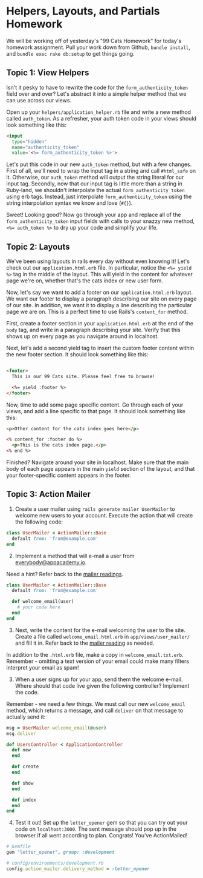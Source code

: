 # Helpers, Layouts, and Partials Homework

We will be working off of yesterday's "99 Cats Homework" for today's homework assignment. Pull your work down from Github, `bundle install`, and `bundle exec rake db:setup` to get things going.

## Topic 1: View Helpers

Isn't it pesky to have to rewrite the code for the `form_authenticity_token` field over and over? Let's abstract it into a simple helper method that we can use across our views.

Open up your `helpers/application_helper.rb` file and write a new method called `auth_token`. As a refresher, your auth token code in your views should look something like this:

```html
<input
  type="hidden"
  name="authenticity_token"
  value='<%= form_authenticity_token %>'>
```

Let's put this code in our new `auth_token` method, but with a few changes. First of all, we'll need to wrap the input tag in a string and call `#html_safe` on it. Otherwise, our `auth_token` method will output the string literal for our input tag. Secondly, now that our input tag is little more than a string in Ruby-land, we shouldn't interpolate the actual `form_authenticity_token` using erb tags. Instead, just interpolate `form_authenticity_token` using the string interpolation syntax we know and love (`#{}`).

Sweet! Looking good? Now go through your app and replace all of the `form_authenticity_token` input fields with calls to your snazzy new method, `<%= auth_token %>` to dry up your code and simplify your life.

## Topic 2: Layouts

We've been using layouts in rails every day without even knowing it! Let's check out our `application.html.erb` file. In particular, notice the `<%= yield %>` tag in the middle of the layout. This will yield in the content for whatever page we're on, whether that's the cats index or new user form.

Now, let's say we want to add a footer on our `application.html.erb` layout. We want our footer to display a paragraph describing our site on every page of our site. In addition, we want it to display a line describing the particular page we are on. This is a perfect time to use Rails's `content_for` method.

First, create a footer section in your `application.html.erb` at the end of the `body` tag, and write in a paragraph describing your site. Verify that this shows up on every page as you navigate around in localhost.

Next, let's add a second yield tag to insert the custom footer content within the new footer section. It should look something like this:

```html

<footer>
  This is our 99 Cats site. Please feel free to browse!

  <%= yield :footer %>
</footer>
```

Now, time to add some page specific content. Go through each of your views, and add a line specific to that page. It should look something like this:

```html
<p>Other content for the cats index goes here</p>

<% content_for :footer do %>
  <p>This is the cats index page.</p>
<% end %>

```

Finished? Navigate around your site in localhost. Make sure that the main body of each page appears in the main `yield` section of the layout, and that your footer-specific content appears in the footer.

## Topic 3: Action Mailer

1. Create a user mailer using `rails generate mailer UserMailer` to welcome new users to your account. Execute the action that will create the following code:

  ```ruby
  class UserMailer < ActionMailer::Base
    default from: 'from@example.com'
  end
  ```

2. Implement a method that will e-mail a user from everybody@appacademy.io.

Need a hint? Refer back to the [mailer readings][mailer-reading-1].

  ```ruby
  class UserMailer < ActionMailer::Base
    default from: 'from@example.com'

    def welcome_email(user)
      # your code here
    end
  end
  ```

3. Next, write the content for the e-mail welcoming the user to the site. Create a file called `welcome_email.html.erb` in `app/views/user_mailer/` and fill it in. Refer back to the [mailer reading][mailer-reading-1] as needed.

In addition to the `.html.erb` file, make a copy in `welcome_email.txt.erb`. Remember - omitting a text version of your email could make many filters interpret your email as spam!

3. When a user signs up for your app, send them the welcome e-mail. Where should that code live given the following controller? Implement the code.

Remember - we need a few things. We must call our new `welcome_email` method, which returns a message, and call `deliver` on that message to actually send it:


```ruby
msg = UserMailer.welcome_email(@user)
msg.deliver
```


  ```ruby
  def UsersController < ApplicationController
    def new
    end

    def create
    end

    def show
    end

    def index
    end
  end
  ```

4. Test it out! Set up the `letter_opener` gem so that you can try out your code on `localhost:3000`. The sent message should pop up in the browser if all went according to plan. Congrats! You've ActionMailed!

```ruby
# Gemfile
gem "letter_opener", group: :development

# config/environments/development.rb
config.action_mailer.delivery_method = :letter_opener
```

[mailer-reading-1]: ../../readings/mailing-1.md
